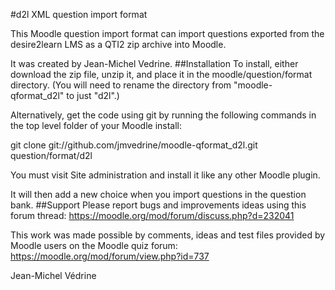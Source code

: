 #d2l XML question import format

This Moodle question import format can import questions exported from the desire2learn LMS as a QTI2 zip archive into Moodle.

It was created by Jean-Michel Vedrine.
##Installation
To install, either download the zip file, unzip it, and place it in the moodle/question/format directory. (You will need to rename the directory from "moodle-qformat_d2l" to just "d2l".)

Alternatively, get the code using git by running the following commands in the top level folder of your Moodle install:

git clone git://github.com/jmvedrine/moodle-qformat_d2l.git question/format/d2l


You must visit Site administration and install it like any other Moodle plugin.

It will then add a new choice when you import questions in the question bank.
##Support
Please report bugs and improvements ideas using this forum thread:
https://moodle.org/mod/forum/discuss.php?d=232041

This work was made possible by comments, ideas and test files provided by Moodle users on the Moodle quiz forum:
https://moodle.org/mod/forum/view.php?id=737

Jean-Michel Védrine
